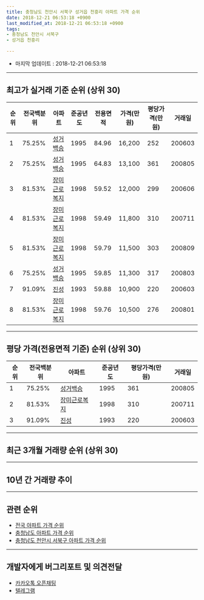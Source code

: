 ```yaml
---
title: 충청남도 천안시 서북구 성거읍 천흥리 아파트 가격 순위
date: 2018-12-21 06:53:18 +0900
last_modified_at: 2018-12-21 06:53:18 +0900
tags:
- 충청남도 천안시 서북구
- 성거읍 천흥리

---
```


* 마지막 업데이트 : 2018-12-21 06:53:18

---

## 최고가 실거래 기준 순위 (상위 30)


|순위|전국백분위|아파트|준공년도|전용면적|가격(만원)|평당가격(만원)|거래일|
|---|---|---|---|---|---|---|---|
|1|75.25%|[성거백승](https://search.naver.com/search.naver?query=%EC%B6%A9%EC%B2%AD%EB%82%A8%EB%8F%84+%EC%B2%9C%EC%95%88%EC%8B%9C+%EC%84%9C%EB%B6%81%EA%B5%AC+%EC%84%B1%EA%B1%B0%EC%9D%8D+%EC%B2%9C%ED%9D%A5%EB%A6%AC+%EC%84%B1%EA%B1%B0%EB%B0%B1%EC%8A%B9)|1995|84.96|16,200|252|200603|
|2|75.25%|[성거백승](https://search.naver.com/search.naver?query=%EC%B6%A9%EC%B2%AD%EB%82%A8%EB%8F%84+%EC%B2%9C%EC%95%88%EC%8B%9C+%EC%84%9C%EB%B6%81%EA%B5%AC+%EC%84%B1%EA%B1%B0%EC%9D%8D+%EC%B2%9C%ED%9D%A5%EB%A6%AC+%EC%84%B1%EA%B1%B0%EB%B0%B1%EC%8A%B9)|1995|64.83|13,100|361|200805|
|3|81.53%|[장미근로복지](https://search.naver.com/search.naver?query=%EC%B6%A9%EC%B2%AD%EB%82%A8%EB%8F%84+%EC%B2%9C%EC%95%88%EC%8B%9C+%EC%84%9C%EB%B6%81%EA%B5%AC+%EC%84%B1%EA%B1%B0%EC%9D%8D+%EC%B2%9C%ED%9D%A5%EB%A6%AC+%EC%9E%A5%EB%AF%B8%EA%B7%BC%EB%A1%9C%EB%B3%B5%EC%A7%80)|1998|59.52|12,000|299|200606|
|4|81.53%|[장미근로복지](https://search.naver.com/search.naver?query=%EC%B6%A9%EC%B2%AD%EB%82%A8%EB%8F%84+%EC%B2%9C%EC%95%88%EC%8B%9C+%EC%84%9C%EB%B6%81%EA%B5%AC+%EC%84%B1%EA%B1%B0%EC%9D%8D+%EC%B2%9C%ED%9D%A5%EB%A6%AC+%EC%9E%A5%EB%AF%B8%EA%B7%BC%EB%A1%9C%EB%B3%B5%EC%A7%80)|1998|59.49|11,800|310|200711|
|5|81.53%|[장미근로복지](https://search.naver.com/search.naver?query=%EC%B6%A9%EC%B2%AD%EB%82%A8%EB%8F%84+%EC%B2%9C%EC%95%88%EC%8B%9C+%EC%84%9C%EB%B6%81%EA%B5%AC+%EC%84%B1%EA%B1%B0%EC%9D%8D+%EC%B2%9C%ED%9D%A5%EB%A6%AC+%EC%9E%A5%EB%AF%B8%EA%B7%BC%EB%A1%9C%EB%B3%B5%EC%A7%80)|1998|59.79|11,500|303|200809|
|6|75.25%|[성거백승](https://search.naver.com/search.naver?query=%EC%B6%A9%EC%B2%AD%EB%82%A8%EB%8F%84+%EC%B2%9C%EC%95%88%EC%8B%9C+%EC%84%9C%EB%B6%81%EA%B5%AC+%EC%84%B1%EA%B1%B0%EC%9D%8D+%EC%B2%9C%ED%9D%A5%EB%A6%AC+%EC%84%B1%EA%B1%B0%EB%B0%B1%EC%8A%B9)|1995|59.85|11,300|317|200803|
|7|91.09%|[진성](https://search.naver.com/search.naver?query=%EC%B6%A9%EC%B2%AD%EB%82%A8%EB%8F%84+%EC%B2%9C%EC%95%88%EC%8B%9C+%EC%84%9C%EB%B6%81%EA%B5%AC+%EC%84%B1%EA%B1%B0%EC%9D%8D+%EC%B2%9C%ED%9D%A5%EB%A6%AC+%EC%A7%84%EC%84%B1)|1993|59.88|10,900|220|200603|
|8|81.53%|[장미근로복지](https://search.naver.com/search.naver?query=%EC%B6%A9%EC%B2%AD%EB%82%A8%EB%8F%84+%EC%B2%9C%EC%95%88%EC%8B%9C+%EC%84%9C%EB%B6%81%EA%B5%AC+%EC%84%B1%EA%B1%B0%EC%9D%8D+%EC%B2%9C%ED%9D%A5%EB%A6%AC+%EC%9E%A5%EB%AF%B8%EA%B7%BC%EB%A1%9C%EB%B3%B5%EC%A7%80)|1998|59.76|10,500|276|200801|


---

## 평당 가격(전용면적 기준) 순위 (상위 30)


|순위|전국백분위|아파트|준공년도|평당가격(만원)|거래일|
|---|---|---|---|---|---|
|1|75.25%|[성거백승](https://search.naver.com/search.naver?query=%EC%B6%A9%EC%B2%AD%EB%82%A8%EB%8F%84+%EC%B2%9C%EC%95%88%EC%8B%9C+%EC%84%9C%EB%B6%81%EA%B5%AC+%EC%84%B1%EA%B1%B0%EC%9D%8D+%EC%B2%9C%ED%9D%A5%EB%A6%AC+%EC%84%B1%EA%B1%B0%EB%B0%B1%EC%8A%B9)|1995|361|200805|
|2|81.53%|[장미근로복지](https://search.naver.com/search.naver?query=%EC%B6%A9%EC%B2%AD%EB%82%A8%EB%8F%84+%EC%B2%9C%EC%95%88%EC%8B%9C+%EC%84%9C%EB%B6%81%EA%B5%AC+%EC%84%B1%EA%B1%B0%EC%9D%8D+%EC%B2%9C%ED%9D%A5%EB%A6%AC+%EC%9E%A5%EB%AF%B8%EA%B7%BC%EB%A1%9C%EB%B3%B5%EC%A7%80)|1998|310|200711|
|3|91.09%|[진성](https://search.naver.com/search.naver?query=%EC%B6%A9%EC%B2%AD%EB%82%A8%EB%8F%84+%EC%B2%9C%EC%95%88%EC%8B%9C+%EC%84%9C%EB%B6%81%EA%B5%AC+%EC%84%B1%EA%B1%B0%EC%9D%8D+%EC%B2%9C%ED%9D%A5%EB%A6%AC+%EC%A7%84%EC%84%B1)|1993|220|200603|


---

## 최근 3개월 거래량 순위 (상위 30)


<div style="width:100%;">
    <canvas id="deal_count_ranking" height="250"></canvas>
</div>


<script>
new Chart(document.getElementById("deal_count_ranking"), {
    type: 'horizontalBar',
    data: {
        labels: ['성거백승', '장미근로복지'],
        datasets: [{
            label: '실거래 수',
            data: [3, 2],
            borderColor: "rgba(255, 0, 128, 1)",
            backgroundColor: "rgba(255, 0, 128, 0.5)",
            fill: false,
        }]
    },
    options: {
        responsive: true,
        title: {
            display: true,
            text: '최근 3개월 거래량 순위'
        },
        tooltips: {
            mode: 'index',
            intersect: false,
            callbacks: {
                title: function(tooltipItems, data) {
                    return "실거래 수:";
                },
                label: function(tooltipItem, data) {
                    return data.labels[tooltipItem.index] + ": " + tooltipItem.xLabel;
                }
            }
        },
        hover: {
            mode: 'nearest',
            intersect: true
        },
        scales: {
            xAxes: [{
                display: true,
                scaleLabel: {
                    display: true,
                    labelString: '실거래 수'
                },
                ticks: {
                    suggestedMin: 0,
                }
            }],
            yAxes: [{
                display: true,
                ticks: {
                    autoSkip: false,
                    callback: function(value, index, values) {
                        if (value.length > 15)
                            return value.substr(0, 13) + "...";
                        else
                            return value;
                    }
                },
                scaleLabel: {
                    display: false,
                }
            }]
        }
    }
});

</script>


---

## 10년 간 거래량 추이


<div style="width:100%;">
    <canvas id="deal_progress" height="250"></canvas>
</div>

<script>
new Chart(document.getElementById("deal_progress"), {
    type: 'line',
    data: {
        labels: ['200812','200901','200902','200903','200904','200905','200906','200907','200908','200909','200910','200911','200912','201001','201002','201003','201004','201005','201006','201007','201008','201009','201010','201011','201012','201101','201102','201103','201104','201105','201106','201107','201108','201109','201110','201111','201112','201201','201202','201203','201204','201205','201206','201207','201208','201209','201210','201211','201212','201301','201302','201303','201304','201305','201306','201307','201308','201309','201310','201311','201312','201401','201402','201403','201404','201405','201406','201407','201408','201409','201410','201411','201412','201501','201502','201503','201504','201505','201506','201507','201508','201509','201510','201511','201512','201601','201602','201603','201604','201605','201606','201607','201608','201609','201610','201611','201612','201701','201702','201703','201704','201705','201706','201707','201708','201709','201710','201711','201712','201801','201802','201803','201804','201805','201806','201807','201808','201809','201810','201811','201812'],
        datasets: [{
            label: '실거래 수',
            pointRadius: 1,
            data: [4, 3, 5, 8, 2, 5, 7, 3, 4, 6, 3, 5, 6, 1, 6, 4, 9, 3, 4, 3, 5, 3, 2, 3, 5, 5, 2, 3, 3, 6, 1, 6, 4, 3, 4, 5, 2, 3, 1, 7, 5, 2, 3, 6, 2, 4, 1, 4, 5, 1, 3, 7, 3, 3, 4, 4, 0, 3, 4, 0, 6, 0, 4, 4, 3, 5, 0, 2, 3, 2, 2, 6, 1, 2, 4, 2, 3, 5, 4, 5, 3, 5, 1, 4, 1, 1, 1, 5, 1, 5, 3, 5, 3, 2, 2, 2, 1, 4, 2, 4, 2, 2, 0, 0, 4, 3, 0, 1, 1, 2, 0, 2, 4, 4, 3, 1, 0, 1, 5, 0, 0],
            borderColor: "rgba(255, 201, 14, 1)",
            backgroundColor: "rgba(255, 201, 14, 0.5)",
            fill: true,
        }]
    },
    options: {
        responsive: true,
        title: {
            display: true,
            text: '10년간 거래량 추이'
        },
        tooltips: {
            mode: 'index',
            intersect: false,
        },
        hover: {
            mode: 'nearest',
            intersect: true
        },
        scales: {
            xAxes: [{
                display: true,
                scaleLabel: {
                    display: true,
                    labelString: '년/월'
                }
            }],
            yAxes: [{
                display: true,
                ticks: {
                    suggestedMin: 0,
                },
                scaleLabel: {
                    display: true,
                    labelString: '실거래 수'
                }
            }]
        }
    }
});

</script>


---

## 관련 순위

- [전국 아파트 가격 순위](https://inasie.github.io/apt-ranking/전국)
- [충청남도 아파트 가격 순위](https://inasie.github.io/apt-ranking/충청남도)
- [충청남도 천안시 서북구 아파트 가격 순위](https://inasie.github.io/apt-ranking/충청남도-천안시-서북구)


---

## 개발자에게 버그리포트 및 의견전달

- [카카오톡 오픈채팅](https://open.kakao.com/o/gLJUAP4)
- [텔레그램](https://t.me/inasie)

